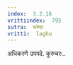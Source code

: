 ```yaml
---
index:  3.2.16
vrittiindex:  795
sutra:  चरेष्टः
vritti:  laghu 
---
```


अधिकरणे उपपदे. कुरुचरः..

